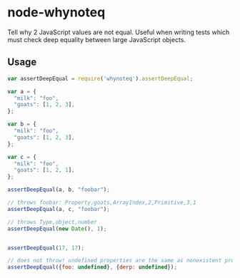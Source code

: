 # node-whynoteq

Tell why 2 JavaScript values are not equal. Useful when writing tests
which must check deep equality between large JavaScript objects.

## Usage

```js
var assertDeepEqual = require('whynoteq').assertDeepEqual;

var a = {
  "milk": "foo",
  "goats": [1, 2, 3],
};

var b = {
  "milk": "foo",
  "goats": [1, 2, 3],
};

var c = {
  "milk": "foo",
  "goats": [1, 2, 1],
};

assertDeepEqual(a, b, "foobar");

// throws foobar: Property,goats,ArrayIndex,2,Primitive,3,1
assertDeepEqual(a, c, "foobar");

// throws Type,object,number
assertDeepEqual(new Date(), 1);


assertDeepEqual(17, 17);

// does not throw! undefined properties are the same as nonexistent properties.
assertDeepEqual({foo: undefined}, {derp: undefined});
```
